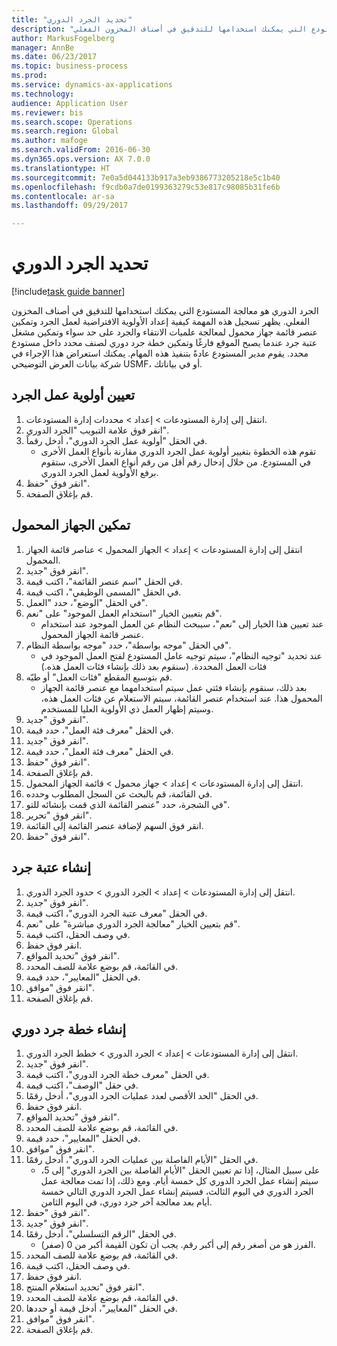 ```yaml
--- 
title: "تحديد الجرد الدوري"
description: "الجرد الدوري هو معالجة المستودع التي يمكنك استخدامها للتدقيق في أصناف المخزون الفعلي."
author: MarkusFogelberg
manager: AnnBe
ms.date: 06/23/2017
ms.topic: business-process
ms.prod: 
ms.service: dynamics-ax-applications
ms.technology: 
audience: Application User
ms.reviewer: bis
ms.search.scope: Operations
ms.search.region: Global
ms.author: mafoge
ms.search.validFrom: 2016-06-30
ms.dyn365.ops.version: AX 7.0.0
ms.translationtype: HT
ms.sourcegitcommit: 7e0a5d044133b917a3eb9386773205218e5c1b40
ms.openlocfilehash: f9cdb0a7de0199363279c53e817c98085b31fe6b
ms.contentlocale: ar-sa
ms.lasthandoff: 09/29/2017

---
```

# <a name="define-cycle-counting"></a>تحديد الجرد الدوري 

[!include[task guide banner](../../includes/task-guide-banner.md)]

الجرد الدوري هو معالجة المستودع التي يمكنك استخدامها للتدقيق في أصناف المخزون الفعلي. يظهر تسجيل هذه المهمة كيفية إعداد الأولوية الافتراضية لعمل الجرد وتمكين عنصر قائمة جهاز محمول لمعالجة علميات الانتقاء والجرد على حد سواء وتمكين مشغل عتبة جرد عندما يصبح الموقع فارغًا وتمكين خطة جرد دوري لصنف محدد داخل مستودع محدد. يقوم مدير المستودع عادةً بتنفيذ هذه المهام. يمكنك استعراض هذا الإجراء في شركة بيانات العرض التوضيحي USMF، أو في بياناتك.


## <a name="set-the-priority-of-counting-work"></a>تعيين أولوية عمل الجرد
1. انتقل إلى إدارة المستودعات > إعداد‬ > محددات إدارة المستودعات.
2. انقر فوق علامة التبويب "الجرد الدوري".
3. في الحقل "أولوية عمل الجرد الدوري"، أدخل رقماً.
    * تقوم هذه الخطوة بتغيير أولوية عمل الجرد الدوري مقارنة بأنواع العمل الأخرى في المستودع. من خلال إدخال رقم أقل من رقم أنواع العمل الأخرى، ستقوم برفع الأولوية لعمل الجرد الدوري.  
4. انقر فوق "حفظ".
5. قم بإغلاق الصفحة.

## <a name="enable-the-mobile-device"></a>تمكين الجهاز المحمول
1. انتقل إلى إدارة المستودعات > إعداد > الجهاز المحمول > عناصر قائمة الجهاز المحمول.
2. انقر فوق "جديد".
3. في الحقل "اسم عنصر القائمة‬"، اكتب قيمة.
4. في الحقل "المسمى الوظيفي"، اكتب قيمة.
5. في الحقل "الوضع"، حدد "العمل".
6. قم بتعيين الخيار "استخدام العمل الموجود" على "نعم".
    * عند تعيين هذا الخيار إلى "نعم"، سيبحث النظام عن العمل الموجود عند استخدام عنصر قائمة الجهاز المحمول.  
7. في الحقل "موجه بواسطة"، حدد "موجه بواسطة النظام".
    * عند تحديد "توجيه النظام"، سيتم توجيه عامل المستودع لفتح العمل الموجود في فئات العمل المحددة. (سنقوم بعد ذلك بإنشاء فئات العمل هذه.)  
8. قم بتوسيع المقطع "فئات العمل‬" أو طيّه.
    * بعد ذلك، سنقوم بإنشاء فئتي عمل سيتم استخدامهما مع عنصر قائمة الجهاز المحمول هذا. عند استخدام عنصر القائمة، سيتم الاستعلام عن فئات العمل هذه، وسيتم إظهار العمل ذي الأولوية العليا للمستخدم.  
9. انقر فوق "جديد".
10. في الحقل "معرف فئة العمل"، حدد قيمة.
11. انقر فوق "جديد".
12. في الحقل "معرف فئة العمل"، حدد قيمة.
13. انقر فوق "حفظ".
14. قم بإغلاق الصفحة.
15. انتقل إلى إدارة المستودعات > إعداد > جهاز محمول > قائمة الجهاز المحمول.
16. في القائمة، قم بالبحث عن السجل المطلوب وحدده.
17. في الشجرة، حدد "عنصر القائمة الذي قمت بإنشائه للتو".
18. انقر فوق "تحرير".
19. انقر فوق السهم لإضافة عنصر القائمة إلى القائمة.
20. انقر فوق "حفظ".

## <a name="create-a-counting-threshold"></a>إنشاء عتبة جرد
1. انتقل إلى إدارة المستودعات > إعداد > الجرد الدوري‬ > حدود الجرد الدوري‬.
2. انقر فوق "جديد".
3. في الحقل "معرف عتبة الجرد الدوري"، اكتب قيمة.
4. قم بتعيين الخيار "معالجة الجرد الدوري مباشرة" على "نعم".
5. في وصف الحقل، اكتب قيمة.
6. انقر فوق حفظ.
7. انقر فوق "تحديد المواقع".
8. في القائمة، قم بوضع علامة للصف المحدد.
9. في الحقل "المعايير"، حدد قيمة.
10. انقر فوق "موافق".
11. قم بإغلاق الصفحة.

## <a name="create-a-cycle-count-plan"></a>إنشاء خطة جرد دوري
1. انتقل إلى إدارة المستودعات > إعداد > الجرد الدوري > خطط الجرد الدوري.
2. انقر فوق "جديد".
3. في الحقل "معرف خطة الجرد الدوري"، اكتب قيمة.
4. في حقل "الوصف"، اكتب قيمة.
5. في الحقل "الحد الأقصى لعدد عمليات الجرد الدوري"، أدخل رقمًا.
6. انقر فوق حفظ.
7. انقر فوق "تحديد المواقع".
8. في القائمة، قم بوضع علامة للصف المحدد.
9. في الحقل "المعايير"، حدد قيمة.
10. انقر فوق "موافق".
11. في الحقل "الأيام الفاصلة بين عمليات الجرد الدوري"، أدخل رقمًا.
    * على سبيل المثال، إذا تم تعيين الحقل "الأيام الفاصلة بين الجرد الدوري" إلى 5، سيتم إنشاء عمل الجرد الدوري كل خمسة أيام. ومع ذلك، إذا تمت معالجة عمل الجرد الدوري في اليوم الثالث، فسيتم إنشاء عمل الجرد الدوري التالي خمسة أيام بعد معالجة آخر جرد دوري، في اليوم الثامن.  
12. انقر فوق "حفظ".
13. انقر فوق "جديد".
14. في الحقل "الرقم التسلسلي"، أدخل رقمًا.
    * الفرز هو من أصغر رقم إلى أكبر رقم. يجب أن تكون القيمة أكبر من 0 (صفر).  
15. في القائمة، قم بوضع علامة للصف المحدد.
16. في وصف الحقل، اكتب قيمة.
17. انقر فوق حفظ.
18. انقر فوق "تحديد استعلام المنتج".
19. في القائمة، قم بوضع علامة للصف المحدد.
20. في الحقل "المعايير‬"، أدخل قيمة أو حددها.
21. انقر فوق "موافق".
22. قم بإغلاق الصفحة.


